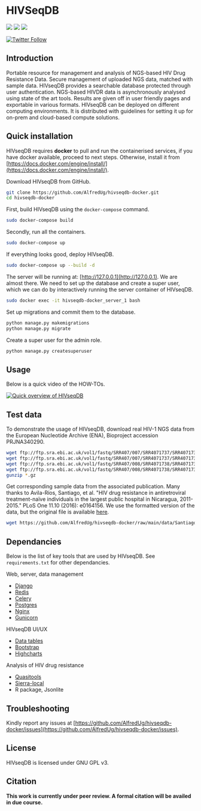 # HIVSeqDB

[![](https://img.shields.io/badge/uses-docker-orange)](https://docs.docker.com/get-docker)
[![](https://img.shields.io/badge/uses-conda-yellowgreen)](https://docs.conda.io/projects/conda/en/latest/user-guide/install/index.html)
[![](https://img.shields.io/badge/License-GPLv3-blue.svg)](https://www.gnu.org/licenses/gpl-3.0)

[![Twitter Follow](https://img.shields.io/twitter/follow/alfred_ug.svg?style=social)](https://twitter.com/alfred_ug) 

## Introduction

Portable resource for management and analysis of NGS-based HIV Drug Resistance Data. Secure management of uploaded NGS data, matched with sample data. HIVseqDB provides a searchable database protected through user authentication. NGS-based HIVDR data is asynchronously analysed using state of the art tools. Results are given off in user friendly pages and exportable in various formats. HIVseqDB can be deployed on different computing environments. It is distributed with guidelines for setting it up for on-prem and cloud-based compute solutions.

## Quick installation

HIVseqDB requires **docker** to pull and run the containerised services, if you have docker available, proceed to next steps. Otherwise, install it from [https://docs.docker.com/engine/install/](https://docs.docker.com/engine/install/).

Download HIVseqDB from GitHub.
```bash
git clone https://github.com/AlfredUg/hivseqdb-docker.git
cd hivseqdb-docker
```

First, build HIVseqDB using the `docker-compose` command.

```bash
sudo docker-compose build
```

Secondly, run all the containers.

```bash
sudo docker-compose up
```

If everything looks good, deploy HIVseqDB.

```bash
sudo docker-compose up --build -d
```

The server will be running at: [http://127.0.0.1](http://127.0.0.1). We are almost there. We need to set up the database and create a super user, which we can do by interactively running the server container of HIVseqDB.

```bash
sudo docker exec -it hivseqdb-docker_server_1 bash
```

Set up migrations and commit them to the database.

```bash
python manage.py makemigrations
python manage.py migrate
```

Create a super user for the admin role.

```bash
python manage.py createsuperuser
```

## Usage

Below is a quick video of the HOW-TOs. 

[![Quick overview of HIVseqDB](https://i3.ytimg.com/vi/zVOtqU-aisg/maxresdefault.jpg)](https://www.youtube.com/watch?v=zVOtqU-aisg "Quick overview of HIVseqDB")

## Test data

To demonstrate the usage of HIVseqDB, download real HIV-1 NGS data from the European Nucleotide Archive (ENA), Bioproject accession PRJNA340290. 

```bash
wget ftp://ftp.sra.ebi.ac.uk/vol1/fastq/SRR407/007/SRR4071737/SRR4071737_1.fastq.gz
wget ftp://ftp.sra.ebi.ac.uk/vol1/fastq/SRR407/007/SRR4071737/SRR4071737_2.fastq.gz
wget ftp://ftp.sra.ebi.ac.uk/vol1/fastq/SRR407/008/SRR4071738/SRR4071738_1.fastq.gz
wget ftp://ftp.sra.ebi.ac.uk/vol1/fastq/SRR407/008/SRR4071738/SRR4071738_2.fastq.gz
gunzip *.gz
```

Get corresponding sample data from the associated publication. Many thanks to Avila-Ríos, Santiago, et al. "HIV drug resistance in antiretroviral treatment-naïve individuals in the largest public hospital in Nicaragua, 2011-2015." PLoS One 11.10 (2016): e0164156. We use the formatted version of the data, but the original file is available [here](https://journals.plos.org/plosone/article?id=10.1371/journal.pone.0164156#sec024).

```bash
wget https://github.com/AlfredUg/hivseqdb-docker/raw/main/data/Santiago_Nicagura_2016.csv
```

## Dependancies

Below is the list of key tools that are used by HIVseqDB. See `requirements.txt` for other dependancies.

Web, server, data management
+ [Django](#)
+ [Redis](#)
+ [Celery](#)
+ [Postgres](#)
+ [Nginx](#)
+ [Gunicorn](#)

HIVseqDB UI/UX
+ [Data tables](#)
+ [Bootstrap](#)
+ [Highcharts](#)

Analysis of HIV drug resistance
+ [Quasitools](https://phac-nml.github.io/quasitools/)
+ [Sierra-local](https://github.com/PoonLab/sierra-local)
+ R package, Jsonlite

## Troubleshooting

Kindly report any issues at [https://github.com/AlfredUg/hivseqdb-docker/issues](https://github.com/AlfredUg/hivseqdb-docker/issues).

## License

HIVseqDB is licensed under GNU GPL v3.

## Citation

**This work is currently under peer review. A formal citation will be availed in due course.**

